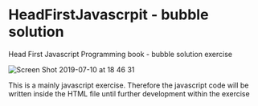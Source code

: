 # HeadFirstJavascrpit - bubble solution
Head First Javascript Programming book - bubble solution exercise

![Screen Shot 2019-07-10 at 18 46 31](https://user-images.githubusercontent.com/21983137/60991347-4c03d780-a342-11e9-9e92-48bff01998a8.png)

This is a mainly javascript exercise. Therefore the javascript code will be written inside the HTML file until further development within the exercise

